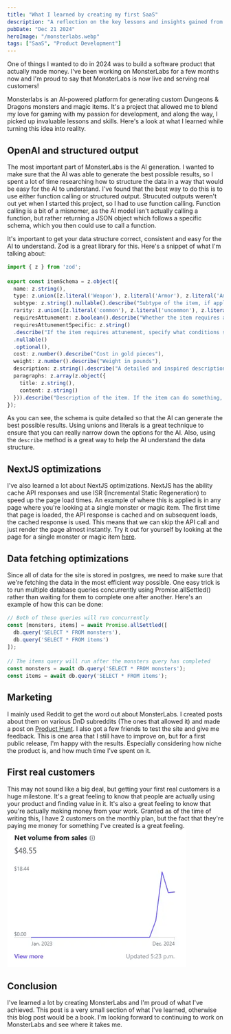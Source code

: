 ```yaml
---
title: "What I learned by creating my first SaaS"
description: "A reflection on the key lessons and insights gained from building MonsterLabs, my first SaaS project"
pubDate: "Dec 21 2024"
heroImage: "/monsterlabs.webp"
tags: ["SaaS", "Product Development"]
---
```


One of things I wanted to do in 2024 was to build a software product that actually made money. I've been working on MonsterLabs for a few months now and I'm proud to say that MonsterLabs is now live and serving real customers!

Monsterlabs is an AI-powered platform for generating custom Dungeons & Dragons monsters and magic items. It's a project that allowed me to blend my love for gaming with my passion for development, and along the way, I picked up invaluable lessons and skills. Here's a look at what I learned while turning this idea into reality.

## OpenAI and structured output
The most important part of MonsterLabs is the AI generation. I wanted to make sure that the AI was able to generate the best possible results, so I spent a lot of time researching how to structure the data in a way that would be easy for the AI to understand. I've found that the best way to do this is to use either function calling or structured output. Strucuted outputs weren't out yet when I started this project, so I had to use function calling. Function calling is a bit of a misnomer, as the AI model isn't actually calling a function, but rather returning a JSON object which follows a specific schema, which you then could use to call a function. 

It's important to get your data structure correct, consistent and easy for the AI to understand. Zod is a great library for this. Here's a snippet of what I'm talking about:

``` typescript
import { z } from 'zod';

export const itemSchema = z.object({
  name: z.string(),
  type: z.union([z.literal('Weapon'), z.literal('Armor'), z.literal('Ammunition'), z.literal('Potion'), z.literal('Scroll'), z.literal('Ring'), z.literal('Wand'), z.literal('Rod'), z.literal('Staff'), z.literal('Wondrous item'), z.literal('Consumable'), z.literal('Tool'), z.literal('Trinket')]),
  subtype: z.string().nullable().describe("Subtype of the item, if applicable. Examples include 'longsword', 'dagger', or 'plate', 'chain' etc. Leave blank if not applicable."),
  rarity: z.union([z.literal('common'), z.literal('uncommon'), z.literal('rare'), z.literal('very rare'), z.literal('legendary')]),
  requiresAttunement: z.boolean().describe("Whether the item requires attunement, and if so, whether it requires attunement by a specific class. Only applies to magical items that are very special and powerful. It should make sense for lore reasons. Generally avoid requiring attunement unless it makes a lot of sense."),
  requiresAttunementSpecific: z.string()
  .describe("If the item requires attunement, specify what conditions someone must have in to attune to it. Do not include if the item does not require attunement. Always structure your sentence as 'requires attunement by ...'. For example, 'requires attunement by a wizard' or 'requires attunement by a creature of good alignment' or 'requires attunement by an elf, half-elf, or a ranger'.")
  .nullable()
  .optional(),
  cost: z.number().describe("Cost in gold pieces"),
  weight: z.number().describe("Weight in pounds"),
  description: z.string().describe("A detailed and inspired description of the item. This should include its visual description, lore, history, and any other relevant information."),
  paragraphs: z.array(z.object({
    title: z.string(),
    content: z.string()
  })).describe("Description of the item. If the item can do something, explain how it works here. For example if it needs an action or bonus action to activate, or if it has charges, when they recharge etc."),
});
```

As you can see, the schema is quite detailed so that the AI can generate the best possible results. Using unions and literals is a great technique to ensure that you can really narrow down the options for the AI. Also, using the `describe` method is a great way to help the AI understand the data structure.

## NextJS optimizations

I've also learned a lot about NextJS optimizations. NextJS has the ability cache API responses and use ISR (Incremental Static Regeneration) to speed up the page load times. An example of where this is applied is in any page where you're looking at a single monster or magic item. The first time that page is loaded, the API response is cached and on subsequent loads, the cached response is used. This means that we can skip the API call and just render the page almost instantly. Try it out for yourself by looking at the page for a single monster or magic item [here](https://monsterlabs.app/creature/view/18).

## Data fetching optimizations
Since all of data for the site is stored in postgres, we need to make sure that we're fetching the data in the most efficient way possible. One easy trick is to run multiple database queries concurrently using Promise.allSettled() rather than waiting for them to complete one after another. Here's an example of how this can be done:

``` typescript
// Both of these queries will run concurrently
const [monsters, items] = await Promise.allSettled([
  db.query('SELECT * FROM monsters'),
  db.query('SELECT * FROM items')
]);

// The items query will run after the monsters query has completed
const monsters = await db.query('SELECT * FROM monsters');
const items = await db.query('SELECT * FROM items');
```

## Marketing
I mainly used Reddit to get the word out about MonsterLabs. I created posts about them on various DnD subreddits (The ones that allowed it) and made a post on [Product Hunt](https://www.producthunt.com/products/monster-labs). I also got a few friends to test the site and give me feedback. This is one area that I still have to improve on, but for a first public release, I'm happy with the results. Especially considering how niche the product is, and how much time I've spent on it.

## First real customers
This may not sound like a big deal, but getting your first real customers is a huge milestone. It's a great feeling to know that people are actually using your product and finding value in it. It's also a great feeling to know that you're actually making money from your work. Granted as of the time of writing this, I have 2 customers on the monthly plan, but the fact that they're paying me money for something I've created is a great feeling.
![Net income from Stripe](../../../public/stripe-moneys.webp)

## Conclusion

I've learned a lot by creating MonsterLabs and I'm proud of what I've achieved. This post is a very small section of what I've learned, otherwise this blog post would be a book. I'm looking forward to continuing to work on MonsterLabs and see where it takes me.
